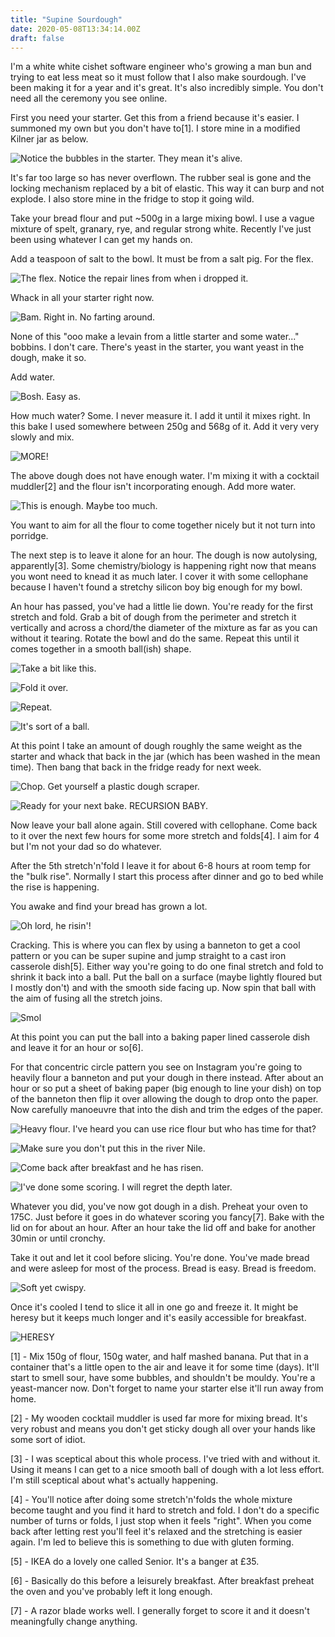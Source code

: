 ```yaml
---
title: "Supine Sourdough"
date: 2020-05-08T13:34:14.00Z
draft: false
---
```


I'm a white white cishet software engineer who's growing a man bun and trying to eat less meat so it must follow that I also make sourdough. I've been making it for a year and it's great. It's also incredibly simple. You don't need all the ceremony you see online.

First you need your starter. Get this from a friend because it's easier. I summoned my own but you don't have to[1]. I store mine in a modified Kilner jar as below.

![](/content/images/2020/05/starter.jpg "Notice the bubbles in the starter. They mean it's alive.")

It's far too large so has never overflown. The rubber seal is gone and the locking mechanism replaced by a bit of elastic. This way it can burp and not explode. I also store mine in the fridge to stop it going wild.

Take your bread flour and put ~500g in a large mixing bowl. I use a vague mixture of spelt, granary, rye, and regular strong white. Recently I've just been using whatever I can get my hands on.

Add a teaspoon of salt to the bowl. It must be from a salt pig. For the flex.

![](/content/images/2020/05/flex.jpg "The flex. Notice the repair lines from when i dropped it." )

Whack in all your starter right now.

![](/content/images/2020/05/bam.jpg "Bam. Right in. No farting around.")

None of this "ooo make a levain from a little starter and some water..." bobbins. I don't care. There's yeast in the starter, you want yeast in the dough, make it so.

Add water.

![](/content/images/2020/05/mitwasser.jpg "Bosh. Easy as.")

How much water? Some. I never measure it. I add it until it mixes right. In this bake I used somewhere between 250g and 568g of it. Add it very very slowly and mix.

![](/content/images/2020/05/MORE.jpg "MORE!")

The above dough does not have enough water. I'm mixing it with a cocktail muddler[2] and the flour isn't incorporating enough. Add more water.

![](/content/images/2020/05/cease.jpg "This is enough. Maybe too much.")

You want to aim for all the flour to come together nicely but it not turn into porridge.

The next step is to leave it alone for an hour. The dough is now autolysing, apparently[3]. Some chemistry/biology is happening right now that means you wont need to knead it as much later. I cover it with some cellophane because I haven't found a stretchy silicon boy big enough for my bowl.

An hour has passed, you've had a little lie down. You're ready for the first stretch and fold. Grab a bit of dough from the perimeter and stretch it vertically and across a chord/the diameter of the mixture as far as you can without it tearing. Rotate the bowl and do the same. Repeat this until it comes together in a smooth ball(ish) shape.

![](/content/images/2020/05/stretch.jpg "Take a bit like this.")

![](/content/images/2020/05/fold.jpg "Fold it over.")

![](/content/images/2020/05/fold2.jpg "Repeat.")

![](/content/images/2020/05/ball.jpg "It's sort of a ball.")

At this point I take an amount of dough roughly the same weight as the starter and whack that back in the jar (which has been washed in the mean time). Then bang that back in the fridge ready for next week.

![](/content/images/2020/05/cut.jpg "Chop. Get yourself a plastic dough scraper.")

![](/content/images/2020/05/recursion.jpg "Ready for your next bake. RECURSION BABY.")

Now leave your ball alone again. Still covered with cellophane. Come back to it over the next few hours for some more stretch and folds[4]. I aim for 4 but I'm not your dad so do whatever.

After the 5th stretch'n'fold I leave it for about 6-8 hours at room temp for the "bulk rise". Normally I start this process after dinner and go to bed while the rise is happening.

You awake and find your bread has grown a lot.

![](/content/images/2020/05/bigBaby.jpg "Oh lord, he risin'!")

Cracking. This is where you can flex by using a banneton to get a cool pattern or you can be super supine and jump straight to a cast iron casserole dish[5]. Either way you're going to do one final stretch and fold to shrink it back into a ball. Put the ball on a surface (maybe lightly floured but I mostly don't) and with the smooth side facing up. Now spin that ball with the aim of fusing all the stretch joins.

![](/content/images/2020/05/shrunken.jpg "Smol")

At this point you can put the ball into a baking paper lined casserole dish and leave it for an hour or so[6].

For that concentric circle pattern you see on Instagram you're going to heavily flour a banneton and put your dough in there instead. After about an hour or so put a sheet of baking paper (big enough to line your dish) on top of the banneton then flip it over allowing the dough to drop onto the paper. Now carefully manoeuvre that into the dish and trim the edges of the paper.

![](/content/images/2020/05/bannetonFlour.jpg "Heavy flour. I've heard you can use rice flour but who has time for that?")

![](/content/images/2020/05/babyInABasket.jpg "Make sure you don't put this in the river Nile.")

![](/content/images/2020/05/secondRising.jpg "Come back after breakfast and he has risen.")

![](/content/images/2020/05/painInThePan.jpg "I've done some scoring. I will regret the depth later.")

Whatever you did, you've now got dough in a dish. Preheat your oven to 175C. Just before it goes in do whatever scoring you fancy[7].  Bake with the lid on for about an hour. After an hour take the lid off and bake for another 30min or until cronchy.

Take it out and let it cool before slicing. You're done. You've made bread and were asleep for most of the process. Bread is easy. Bread is freedom.

![](/content/images/2020/05/cronch-1.jpg "Soft yet cwispy.")

Once it's cooled I tend to slice it all in one go and freeze it. It might be heresy but it keeps much longer and it's easily accessible for breakfast.

![](/content/images/2020/05/heresy.jpg "HERESY")

[1] - Mix 150g of flour, 150g water, and half mashed banana. Put that in a container that's a little open to the air and leave it for some time (days). It'll start to smell sour, have some bubbles, and shouldn't be mouldy. You're a yeast-mancer now. Don't forget to name your starter else it'll run away from home.

[2] - My wooden cocktail muddler is used far more for mixing bread. It's very robust and means you don't get sticky dough all over your hands like some sort of idiot.

[3] - I was sceptical about this whole process. I've tried with and without it. Using it means I can get to a nice smooth ball of dough with a lot less effort. I'm still sceptical about what's actually happening.

[4] - You'll notice after doing some stretch'n'folds the whole mixture become taught and you find it hard to stretch and fold. I don't do a specific number of turns or folds, I just stop when it feels "right". When you come back after letting rest you'll feel it's relaxed and the stretching is easier again. I'm led to believe this is something to due with gluten forming.

[5] - IKEA do a lovely one called Senior. It's a banger at £35.

[6] - Basically do this before a leisurely breakfast. After breakfast preheat the oven and you've probably left it long enough.

[7] - A razor blade works well. I generally forget to score it and it doesn't meaningfully change anything.
